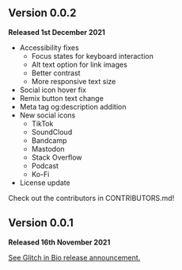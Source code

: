 ## Version 0.0.2 

**Released 1st December 2021**

* Accessibility fixes
    * Focus states for keyboard interaction
    * Alt text option for link images
    * Better contrast 
    * More responsive text size
* Social icon hover fix 
* Remix button text change 
* Meta tag og:description addition
* New social icons
    * TikTok
    * SoundCloud
    * Bandcamp
    * Mastodon
    * Stack Overflow
    * Podcast
    * Ko-Fi
* License update 

Check out the contributors in CONTRIBUTORS.md!

## Version 0.0.1

**Released 16th November 2021**

[See Glitch in Bio release announcement.](https://blog.glitch.com/post/announcing-glitch-in-bio-the-easiest-way-to-share-your-links)